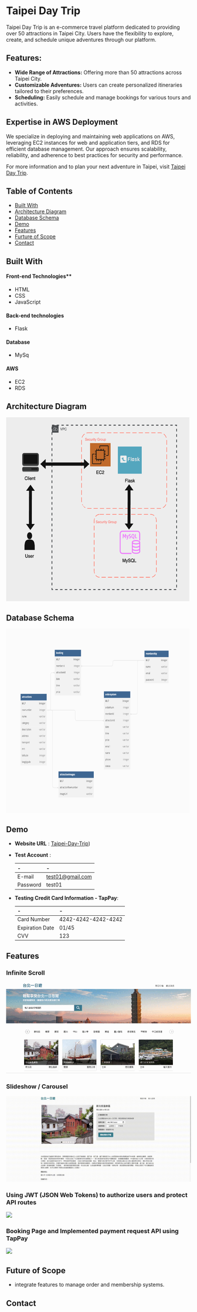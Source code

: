 # Taipei Day Trip

Taipei Day Trip is an e-commerce travel platform dedicated to providing over 50 attractions in Taipei City. Users have the flexibility to explore, create, and schedule unique adventures through our platform.

## Features:
- **Wide Range of Attractions:** Offering more than 50 attractions across Taipei City.
- **Customizable Adventures:** Users can create personalized itineraries tailored to their preferences.
- **Scheduling:** Easily schedule and manage bookings for various tours and activities.

## Expertise in AWS Deployment
We specialize in deploying and maintaining web applications on AWS, leveraging EC2 instances for web and application tiers, and RDS for efficient database management. Our approach ensures scalability, reliability, and adherence to best practices for security and performance.

For more information and to plan your next adventure in Taipei, visit [Taipei Day Trip](https://sptaipeidaytrip.leechih.us/).

## Table of Contents

 - [Built With](#built_with)
 - [Architecture Diagram](#architecture_diagram)
 - [Database Schema](#database_schema)
 - [Demo](#demo)
 - [Features](#features)
 - [Furture of Scope](#future_scope)
 - [Contact](#contact)

## Built With <a name= "built_with"></a>
#### Front-end Technologies**
 - HTML
 - CSS
 - JavaScript
#### Back-end technologies
 - Flask
#### Database
 - MySq
#### AWS
 - EC2
 - RDS

## Architecture Diagram <a name = "architecture_diagram">
<img src="https://github.com/j22868706/taipeiDayTrip/blob/main/demo/Architecture%20Diagram.png" alt="architecture diagram" width="500" height ="500">

## Database Schema <a name = "database_schema">
<img src="https://github.com/j22868706/taipeiDayTrip/blob/main/demo/ER%20diagram.png" alt="database schema" width = "500" height = "500" >

## Demo <a name = "demo"></a>
* **Website URL** : [Taipei-Day-Trip](http://44.196.136.245:3000/))
* **Test Account** : 

  |-|-|
  | ------ | ------ |
  | E-mail | test01@gmail.com |
  | Password | test01 |
* **Testing Credit Card Information - TapPay**:

  |-|-|
  | ------ | ------ |
  | Card Number | 4242-4242-4242-4242 |
  | Expiration Date | 01/45 |
  | CVV | 123 |

## Features <a name= "features"></a>

### Infinite Scroll

<img src="https://github.com/j22868706/taipeiDayTrip/blob/main/demo/Infinite%20Scroll.gif" >

### Slideshow / Carousel

<img src="https://github.com/j22868706/taipeiDayTrip/blob/main/demo/Slideshow%20_%20Carousel%20(2).gif">

### Using JWT (JSON Web Tokens) to authorize users and protect API routes

<img src="https://github.com/j22868706/taipeiDayTrip/blob/main/demo/Authenication.gif" >

### Booking Page and Implemented payment request API using TapPay

<img src="https://github.com/j22868706/taipeiDayTrip/blob/main/demo/Third%20part%20online%20payment.gif">

## Future of Scope <a name= "future_scope"></a>
 - integrate features to manage order and membership systems.

## Contact <a name="contact">
